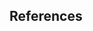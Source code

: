 ## References

<dt-bibliography></dt-bibliography>

<script type="text/bibliography">

<!-- Introduction -->

@misc{alcine_2015,
  title={Google Photos, y'all fucked up. My friend's not a gorilla. pic.twitter.com/SMkMCsNVX4}, 
  url={https://twitter.com/jackyalcine/status/615329515909156865},
  journal={Twitter},
  publisher={Twitter},
  author={Alciné, Jacky},
  year={2015},
  month={Jun}
}

@misc{andrew_chien_papernot,
  title={TensorFlow Privacy},
  url={https://github.com/tensorflow/privacy}, journal={TensorFlow Privacy},
  publisher={Google},
  author={Andrew, Galen and Chien, Steve and Papernot, Nicolas}
}

@misc{angwin_larson_kirchner_mattu_2019, 
  title={Machine Bias},
  url={https://www.propublica.org/article/machine-bias-risk-assessments-in-criminal-sentencing}, 
  journal={ProPublica},
  author={Angwin, Julia and Larson, Jeff and Kirchner, Lauren and Mattu, Surya},
  year={2019},
  month={Mar}
}

@misc{the_institute_for_ethical_machine_learning, 
  title={Awesome machine learning operations},
  url={https://github.com/EthicalML/awesome-machine-learning-operations}, 
  journal={Awesome machine learning operations}, 
  publisher={The Institute for Ethical Machine Learning},
  author={The Institute for Ethical Machine Learning}
}

@misc{caruana_nori_jenkins_koch_de_nicolas_2019, 
  title={Creating AI glass boxes – Open sourcing a library to enable intelligibility in machine learning},
  url={https://www.microsoft.com/en-us/research/blog/creating-ai-glass-boxes-open-sourcing-a-library-to-enable-intelligibility-in-machine-learning/}, 
  journal={Microsoft Research Blog}, 
  publisher={Microsoft},
  author={Caruana, Rich and Nori, Harsha and Jenkins, Samuel and Koch, Paul and de Nicolas, Ester}, 
  year={2019},
  month={May}
}

@article{de_montjoye_farzanehfar_hendrickx_rocher_2017, title={Solving Artificial Intelligence’s Privacy Problem}, volume={Special Issue 17}, url={https://journals.openedition.org/factsreports/4494}, journal={Field Actions Science Reports}, author={de Montjoye, Yves-Alexandre and Farzanehfar, Ali and Hendrickx, Julien and Rocher, Luc}, year={2017}, month={Dec}, pages={80–83}}
  @misc{doshi_2018, title={Introducing the Inclusive Images Competition}, url={https://ai.googleblog.com/2018/09/introducing-inclusive-images-competition.html}, journal={Google AI Blog}, publisher={Google}, author={Doshi, Tulsee}, year={2018}, month={Sep}}
  @misc{ito_2018, title={Why Westerners Fear Robots and the Japanese Do Not}, url={https://www.wired.com/story/ideas-joi-ito-robot-overlords/}, journal={Wired}, publisher={Conde Nast}, author={Ito, Joi}, year={2018}, month={Jul}}
  @misc{russian_federation_2017, title={Examination of various dimensions of emerging technologies in the area of lethal autonomous weapons systems, in the context of the objectives and purposes of the Convention}, url={https://admin.govexec.com/media/russia.pdf}, journal={Convention on Certain Conventional Weapons}, author={Russian Federation}, year={2017}, month={Nov}}
  @misc{garvie_bedoya_frankle_2016, title={The Perpetual Line-Up}, url={https://www.perpetuallineup.org/}, journal={The Perpetual Line-Up}, publisher={Center on Privacy & Technology at Georgetown Law}, author={Garvie, Clare and Bedoya, Alvaro and Frankle, Jonathan}, year={2016}, month={Oct}}
  @misc{goldstein_2015, title={Exploring "Explorable Explanations"}, url={https://medium.com/@Max_Goldstein/exploring-explorable-explanations-92f865c8d6ba}, journal={Exploring "Explorable Explanations"}, publisher={Medium}, author={Goldstein, Max}, year={2015}, month={Mar}}
  @misc{goodfellow_nicolas, title={cleverhans}, url={http://www.cleverhans.io/}, journal={cleverhans}, author={Goodfellow, Ian and Nicolas, Papernot}}
  @misc{griffiths_2016, title={New Zealand passport robot thinks this Asian man's eyes are closed}, url={https://edition.cnn.com/2016/12/07/asia/new-zealand-passport-robot-asian-trnd/index.html}, journal={CNN}, publisher={Cable News Network}, author={Griffiths, James}, year={2016}, month={Dec}}
  @misc{hart_2018, title={Don’t share your health data with insurance companies just for the perks}, url={https://qz.com/1367202/dont-share-your-health-data-with-insurance-companies-just-for-the-perks/}, journal={Prescription AI}, publisher={Quartz}, author={Hart, Robert David}, year={2018}, month={Sep}}
  @misc{hartig_vanhoose_2019, title={Solving One of the Hardest Problems of Military AI: Trust}, url={https://www.defenseone.com/ideas/2019/04/solving-one-hardest-problems-military-ai-trust/155959/}, journal={Defense One}, author={Hartig, Luke and VanHoose, Kendall}, year={2019}, month={Apr}}
  @misc{jenkins_nori_koch_caruana, title={InterpretML - Alpha Release}, url={https://github.com/microsoft/interpret}, journal={InterpretML - Alpha Release}, publisher={Microsoft}, author={Jenkins, Samuel and Nori, Harsha and Koch, Paul and Caruana, Rich}}
  @misc{jones_2018, title={Geoff Hinton Dismissed The Need For Explainable AI: 8 Experts Explain Why He's Wrong}, url={https://www.forbes.com/sites/cognitiveworld/2018/12/20/geoff-hinton-dismissed-the-need-for-explainable-ai-8-experts-explain-why-hes-wrong/}, journal={Forbes}, publisher={Forbes Magazine}, author={Jones, Hessie}, year={2018}, month={Dec}}
  @misc{maccarthy_2019, title={How to address new privacy issues raised by artificial intelligence and machine learning}, url={https://www.brookings.edu/blog/techtank/2019/04/01/how-to-address-new-privacy-issues-raised-by-artificial-intelligence-and-machine-learning/}, journal={Brookings}, publisher={Brookings}, author={MacCarthy, Mark}, year={2019}, month={Apr}}
  @article{union_of_concerned_scientists_2017, title={Maximizing the Benefits of Self-Driving Vehicles}, journal={Union of Concerned Scientists}, author={Union of Concerned Scientists}, year={2017}, month={Feb}}
  @misc{mullin_2018, title={The first AI approved to diagnose disease is tackling blindness in rural areas}, url={https://qz.com/1371580/can-ai-deliver-on-its-promise-to-close-the-gap-between-rural-and-urban-health-care/}, journal={Prescription AI}, publisher={Quartz}, author={Mullin, Emily}, year={2018}, month={Sep}}
  @misc{ng_2018, title={LTA tests smart control system in bid for better traffic flow}, url={https://www.straitstimes.com/singapore/transport/lta-tests-smart-control-system-in-bid-for-better-traffic-flow}, journal={The Straits Times}, publisher={Singapore Press Holdings}, author={Ng, Gilaine}, year={2018}, month={Sep}}
  @article{papernot_goodfellow_sheatsley_feinman_mcdaniel_2016, title={cleverhans v1.0.0: an adversarial machine learning library}, url={https://arxiv.org/abs/1610.00768}, journal={arXiv preprint arXiv:1610.00768}, author={Papernot, Nicolas and Goodfellow, Ian and Sheatsley, Ryan and Feinman, Reuben and McDaniel, Patrick}, year={2016}, month={Oct}}
  @misc{patel_2018, title={What Role Can Machine Learning And AI Play In Banking And Lending?}, url={https://www.forbes.com/sites/forbesfinancecouncil/2018/10/05/what-role-can-machine-learning-and-ai-play-in-banking-and-lending/#29b991b84122}, journal={Forbes}, publisher={Forbes Magazine}, author={Patel, Breana}, year={2018}, month={Oct}}
  @misc{pavlus_2017, title={Stop pretending you really know what AI is and read this instead}, url={https://qz.com/1067123/stop-pretending-you-really-know-what-ai-is-and-read-this-instead/}, journal={Ideas}, publisher={Quartz}, author={Pavlus, John}, year={2017}, month={Sep}}
  @misc{schwartz_2019, title={Untold History of AI: Algorithmic Bias Was Born in the 1980s}, url={https://spectrum.ieee.org/tech-talk/tech-history/dawn-of-electronics/untold-history-of-ai-the-birth-of-machine-bias}, journal={IEEE Spectrum: Technology, Engineering, and Science News}, publisher={IEEE Spectrum}, author={Schwartz, Oscar}, year={2019}, month={Apr}}
  @misc{simonite_2018, title={Photo Algorithms ID White Men Fine - Black Women, Not So Much}, url={https://www.wired.com/story/photo-algorithms-id-white-men-fineblack-women-not-so-much/}, journal={Wired}, publisher={Conde Nast}, author={Simonite, Tom}, year={2018}, month={Feb}}
  @misc{simonite_2019a, title={The VA Wants to Use DeepMind's AI to Prevent Kidney Disease}, url={https://www.wired.com/story/va-wants-deepminds-ai-prevent-kidney-disease/}, journal={Wired}, publisher={Conde Nast}, author={Simonite, Tom}, year={2019}, month={Jan}}
  @misc{simonite_2019b, title={How Health Care Data and Lax Rules Help China Prosper in AI}, url={https://www.wired.com/story/health-care-data-lax-rules-help-china-prosper-ai/}, journal={Wired}, publisher={Conde Nast}, author={Simonite, Tom}, year={2019}, month={Jan}}
  @misc{team_2019, title={Rethinking Privacy For The AI Era}, url={https://www.forbes.com/sites/insights-intelai/2019/03/27/rethinking-privacy-for-the-ai-era/#7f3c93187f0a}, journal={Forbes}, publisher={Forbes Magazine}, author={Insights Team}, year={2019}, month={Mar}}
  @misc{vincent_2018, title={Chinese police are using facial recognition sunglasses to track citizens}, url={https://www.theverge.com/2018/2/8/16990030/china-facial-recognition-sunglasses-surveillance}, journal={The Verge}, publisher={The Verge}, author={Vincent, James}, year={2018}, month={Feb}}
  @misc{wexler_2018, title={The What-If Tool: Code-Free Probing of Machine Learning Models}, url={https://ai.googleblog.com/2018/09/the-what-if-tool-code-free-probing-of.html}, journal={Google AI Blog}, publisher={Google}, author={Wexler, James}, year={2018}, month={Sep}}
  @misc{pair, title={What-If Tool}, url={https://pair-code.github.io/what-if-tool/}, journal={What-If Tool}, publisher={Google}, author={PAIR}}
  @misc{victor_2011, title={Explorable Explanations}, url={http://worrydream.com/ExplorableExplanations/}, journal={Explorable Explanations}, author={Victor, Bret}, year={2011}, month={Mar}}
  @article{feldman_2019,
  title={Integrating Artificial Intelligence into Weapon Systems},
  author={Feldman, Philip and Dant, Aaron and Massey, Aaron},
  journal={arXiv preprint arXiv:1905.03899},
  year={2019}}
  @misc{ibm_2019, title={AI Fairness 360 Open Source Toolkit}, url={https://aif360.mybluemix.net/}, journal={IBM Research Trusted AI}, publisher={IBM}, author={IBM}}
  @misc{chowdhury_2018, title={Tackling the challenge of ethics in AI}, url={https://www.accenture.com/gb-en/blogs/blogs-cogx-tackling-challenge-ethics-ai}, journal={Accenture Blog}, publisher={Accenture}, author={Chowdhury, Rumman}, year={2018}, month={Jun}}

<!-- Objectives -->

@article{citron2007technological,
  title={Technological due process},
  author={Citron, Danielle Keats},
  journal={Wash. UL Rev.},
  volume={85},
  pages={1249},
  year={2007},
  publisher={HeinOnline},
  url={https://openscholarship.wustl.edu/cgi/viewcontent.cgi?article=1166&context=law_lawreview}
}

@article{skitka2000automation,
  title={Automation bias and errors: are crews better than individuals?},
  author={Skitka, Linda J and Mosier, Kathleen L and Burdick, Mark and Rosenblatt, Bonnie},
  journal={The International journal of aviation psychology},
  volume={10},
  number={1},
  pages={85-97},
  year={2000},
  publisher={Taylor & Francis},
  url={https://doi.org/10.1207/S15327108IJAP1001_5}
}

@misc{turovsky2016ten,
  title={Ten years of Google Translate},
  author={Turovsky, Barak},
  publisher={Google Blog},
  year={2016},
  url={https://www.blog.google/products/translate/ten-years-of-google-translate/}
}

@misc{amazon2019amazon,
  title={Amazon Rekognition Video},
  author={Amazon},
  publisher={Amazon Web Services},
  year={2019},
  url={https://aws.amazon.com/rekognition/video-features/}
}

<!-- literature review -->

@inproceedings{way2016gender,
  title={Gender, productivity, and prestige in computer science faculty hiring networks},
  author={Way, Samuel F and Larremore, Daniel B and Clauset, Aaron},
  booktitle={Proceedings of the 25th International Conference on World Wide Web},
  pages={1169--1179},
  year={2016},
  organization={International World Wide Web Conferences Steering Committee}
}

@article{clauset2015systematic,
  title={Systematic inequality and hierarchy in faculty hiring networks},
  author={Clauset, Aaron and Arbesman, Samuel and Larremore, Daniel B},
  journal={Science advances},
  volume={1},
  number={1},
  pages={e1400005},
  year={2015},
  publisher={American Association for the Advancement of Science}
}

@misc{smith2016computer,
  title={Copmuter Science for All},
  author={Smith, Megan},
  publisher={The White House},
  year={2016},
  url={https://obamawhitehouse.archives.gov/blog/2016/01/30/computer-science-all}
}

@misc{munoz2015as,
  title={As Computer Science Education Week (“CS Ed Week”) Approaches: Calling all CS Learning Champions!},
  author={Muñoz, Cecilia and Smith, Megan},
  publisher={The White House},
  year={2015},
  url={https://obamawhitehouse.archives.gov/blog/2015/11/25/computer-science-education-week-cs-ed-week-approaches-calling-all-cs-learning-0}
}

@misc{imda2017annual,
  title={Annual Survey on Infocomm Media Manpower For 2016},
  author={IMDA},
  publisher={IMDA},
  year={2017},
  url={https://www.imda.gov.sg/~/media/imda/files/industry%20development/fact%20and%20figures/infocomm%20survey%20reports/infocomm%20media%20manpower%20survey%202016_public%20report.pdf}
}

@misc{codeforge2014,
  title={China Programmer Investigation Report 2014},
  year={2014},
  publisher={CodeForge},
  url={http://www.codeforge.cn/article/247224}
}

@article{tang1997glass,
  title={The glass ceiling in science and engineering},
  author={Tang, Joyce},
  journal={The Journal of Socio-Economics},
  volume={26},
  number={4},
  pages={383--406},
  year={1997},
  publisher={Elsevier}
}

@article{sax2017anatomy,
  title={Anatomy of an enduring gender gap: The evolution of women’s participation in computer science},
  author={Sax, Linda J and Lehman, Kathleen J and Jacobs, Jerry A and Kanny, M Allison and Lim, Gloria and Monje-Paulson, Laura and Zimmerman, Hilary B},
  journal={The Journal of Higher Education},
  volume={88},
  number={2},
  pages={258--293},
  year={2017},
  publisher={Taylor \& Francis}
}

@article{catsambis1994path,
  title={The path to math: Gender and racial-ethnic differences in mathematics participation from middle school to high school},
  author={Catsambis, Sophia},
  journal={Sociology of Education},
  pages={199--215},
  year={1994},
  publisher={JSTOR}
}

@article{sosnowski2002women,
  title={Women of color staking a claim for cyber domain: unpacking the racial/gender gap in Science, Mathematics, Engineering and Technology (SMET).},
  author={Sosnowski, Nancy H},
  year={2002}
}

@article{ong2011inside,
  title={Inside the double bind: A synthesis of empirical research on undergraduate and graduate women of color in science, technology, engineering, and mathematics},
  author={Ong, Maria and Wright, Carol and Espinosa, Lorelle and Orfield, Gary},
  journal={Harvard Educational Review},
  volume={81},
  number={2},
  pages={172--209},
  year={2011},
  publisher={Harvard Education Publishing Group}
}

@inproceedings{gousios2014lean,
  title={Lean GHTorrent: GitHub data on demand},
  author={Gousios, Georgios and Vasilescu, Bogdan and Serebrenik, Alexander and Zaidman, Andy},
  booktitle={Proceedings of the 11th working conference on mining software repositories},
  pages={384--387},
  year={2014},
  organization={ACM}
}

@article{kabat2014sex,
  title={Sex-based harassment in employment: New insights into gender and context.},
  author={Kabat-Farr, Dana and Cortina, Lilia M},
  journal={Law and Human Behavior},
  volume={38},
  number={1},
  pages={58},
  year={2014},
  publisher={Educational Publishing Foundation}
}

@article{terrell2017gender,
  title={Gender differences and bias in open source: Pull request acceptance of women versus men},
  author={Terrell, Josh and Kofink, Andrew and Middleton, Justin and Rainear, Clarissa and Murphy-Hill, Emerson and Parnin, Chris and Stallings, Jon},
  journal={PeerJ Computer Science},
  volume={3},
  pages={e111},
  year={2017},
  publisher={PeerJ Inc.}
}

@article{ingold2016amazon,
  title={Amazon doesn’t consider the race of its customers. Should It?},
  author={Ingold, David and Soper, Spencer},
  journal={Bloomberg News},
  year={2016},
  url={https://www.bloomberg.com/graphics/2016-amazon-same-day/} 
}

@article{harris2003suburban,
  title={The suburban origins of redlining: A Canadian case study, 1935-54},
  author={Harris, Richard and Forrester, Doris},
  journal={Urban Studies},
  volume={40},
  number={13},
  pages={2661--2686},
  year={2003},
  publisher={Sage Publications Sage UK: London, England}
}

@article{angwin2016facebook,
  title={Facebook lets advertisers exclude users by race},
  author={Angwin, Julia and Parris Jr, Terry},
  journal={ProPublica blog},
  volume={28},
  year={2016},
  url={https://www.propublica.org/article/facebook-lets-advertisers-exclude-users-by-race}
}

@article{streitfeld2000web,
  title={On the web price tags blur: What you pay could depend on who you are},
  author={Streitfeld, David},
  journal={The Washington Post},
  number={September 27},
  year={2000},
  url={https://www.washingtonpost.com/archive/politics/2000/09/27/on-the-web-price-tags-blur/14daea51-3a64-488f-8e6b-c1a3654773da/?utm_term=.60a070324fde}
}

@article{miller2014we,
  title={What Do We Worry about When We Worry about Price Discrimination-The Law and Ethics of Using Personal Information for Pricing},
  author={Miller, Akiva A},
  journal={J. Tech. L. \& Pol'y},
  volume={19},
  pages={41},
  year={2014},
  publisher={HeinOnline}
}

@article{bar2018algorithmic,
  title={Algorithmic Price Discrimination: When Demand Is a Function of Both Preferences and (Mis) Perceptions},
  author={Bar-Gill, Oren},
  journal={The Harvard John M. Olin Discussion Paper Series},
  number={05},
  pages={18--32},
  year={2018}
}

@article{barocas2016big,
  title={Big data's disparate impact},
  author={Barocas, Solon and Selbst, Andrew D},
  journal={Calif. L. Rev.},
  volume={104},
  pages={671},
  year={2016},
  publisher={HeinOnline}
}

@article{hernandez2009redlining,
  title={Redlining revisited: mortgage lending patterns in Sacramento 1930--2004},
  author={Hernandez, Jesus},
  journal={International Journal of Urban and Regional Research},
  volume={33},
  number={2},
  pages={291--313},
  year={2009},
  publisher={Wiley Online Library}
}


<!-- litreview_principles -->

@misc{fjeld2019principled,
  title={Principled Artificial Intelligence},
  url={https://clinic.cyber.harvard.edu/2019/06/07/introducing-the-principled-artificial-intelligence-project/},
  journal={Berkman Klein Center for Internet & Society},
  publisher={Harvard Law School},
  author={Fjeld, Jessica and Hilligoss, Hannah and Achten, Nele and Daniel, Maia Levy and Feldman, Joshua and Kagay, Sally},
  year={2019}
}

<!-- litreview_academic -->

@article{moor1985computer,
  title={What is computer ethics?},
  author={Moor, James H},
  journal={Metaphilosophy},
  volume={16},
  number={4},
  pages={266--275},
  year={1985},
  publisher={Wiley Online Library}
}

@article{friedman1996bias,
  title={Bias in computer systems},
  author={Friedman, Batya and Nissenbaum, Helen},
  journal={ACM Transactions on Information Systems (TOIS)},
  volume={14},
  number={3},
  pages={330--347},
  year={1996},
  publisher={ACM}
}

@inproceedings{otterbacher2017competent,
  title={Competent men and warm women: Gender stereotypes and backlash in image search results},
  author={Otterbacher, Jahna and Bates, Jo and Clough, Paul},
  booktitle={Proceedings of the 2017 CHI Conference on Human Factors in Computing Systems},
  pages={6620-6631},
  year={2017},
  organization={ACM},
  url={https://doi.org/10.1145/3025453.3025727}
}

@inproceedings{kay2015unequal,
  title={Unequal representation and gender stereotypes in image search results for occupations},
  author={Kay, Matthew and Matuszek, Cynthia and Munson, Sean A},
  booktitle={Proceedings of the 33rd Annual ACM Conference on Human Factors in Computing Systems},
  pages={3819-3828},
  year={2015},
  organization={ACM},
  url={https://mdsoar.org/bitstream/handle/11603/11254/KayMatuszekMunsonCHI2015GenderImageSearch.pdf?sequence=1}
}

@article{prates2018assessing,
  title={Assessing gender bias in machine translation: a case study with Google Translate},
  author={Prates, Marcelo OR and Avelar, Pedro H and Lamb, Lu{\'\i}s C},
  journal={Neural Computing and Applications},
  pages={1--19},
  year={2018},
  publisher={Springer}
}

@article{caliskan2017semantics,
  title={Semantics derived automatically from language corpora contain human-like biases},
  author={Caliskan, Aylin and Bryson, Joanna J and Narayanan, Arvind},
  journal={Science},
  volume={356},
  number={6334},
  pages={183-186},
  year={2017},
  publisher={American Association for the Advancement of Science},
  url={https://arxiv.org/abs/1608.07187}
}

@article{zhao2017men,
  title={Men also like shopping: Reducing gender bias amplification using corpus-level constraints},
  author={Zhao, Jieyu and Wang, Tianlu and Yatskar, Mark and Ordonez, Vicente and Chang, Kai-Wei},
  journal={arXiv preprint arXiv:1707.09457},
  year={2017},
  url = {https://arxiv.org/abs/1707.09457}
}

@article{zhao2018gender,
  title={Gender bias in coreference resolution: Evaluation and debiasing methods},
  author={Zhao, Jieyu and Wang, Tianlu and Yatskar, Mark and Ordonez, Vicente and Chang, Kai-Wei},
  journal={arXiv preprint arXiv:1804.06876},
  year={2018},
  url = {https://arxiv.org/abs/1804.06876}
}

@article{garg2018word,
  title={Word embeddings quantify 100 years of gender and ethnic stereotypes},
  author={Garg, Nikhil and Schiebinger, Londa and Jurafsky, Dan and Zou, James},
  journal={Proceedings of the National Academy of Sciences},
  volume={115},
  number={16},
  pages={E3635-E3644},
  year={2018},
  publisher={National Acad Sciences},
  url={http://www.pnas.org/cgi/doi/10.1073/pnas.1720347115}
}

@inproceedings{hendricks2018women,
  title={Women also snowboard: Overcoming bias in captioning models},
  author={Hendricks, Lisa Anne and Burns, Kaylee and Saenko, Kate and Darrell, Trevor and Rohrbach, Anna},
  booktitle={European Conference on Computer Vision},
  pages={793-811},
  year={2018},
  organization={Springer},
  url={https://arxiv.org/abs/1807.00517}
}

@inproceedings{verma2018fairness,
  title={Fairness definitions explained},
  author={Verma, Sahil and Rubin, Julia},
  booktitle={2018 IEEE/ACM International Workshop on Software Fairness (FairWare)},
  pages={1-7},
  year={2018},
  organization={IEEE},
  url={https://dl.acm.org/citation.cfm?id=3194776}
}

@inproceedings{narayanan2018translation,
  title={Translation tutorial: 21 fairness definitions and their politics},
  author={Narayanan, Arvind},
  booktitle={Proc. Conf. Fairness Accountability Transp., New York, USA},
  year={2018},
  url={https://www.youtube.com/watch?v=jIXIuYdnyyk}
}

@article{chouldechova2017fair,
  title={Fair prediction with disparate impact: A study of bias in recidivism prediction instruments},
  author={Chouldechova, Alexandra},
  journal={Big data},
  volume={5},
  number={2},
  pages={153-163},
  year={2017},
  publisher={Mary Ann Liebert, Inc. 140 Huguenot Street, 3rd Floor New Rochelle, NY 10801 USA},
  url={https://doi.org/10.1089/big.2016.0047}
}

@article{kleinberg2016inherent,
  title={Inherent trade-offs in the fair determination of risk scores},
  author={Kleinberg, Jon and Mullainathan, Sendhil and Raghavan, Manish},
  journal={arXiv preprint arXiv:1609.05807},
  year={2016},
  url={https://arxiv.org/abs/1609.05807}
}

</script>